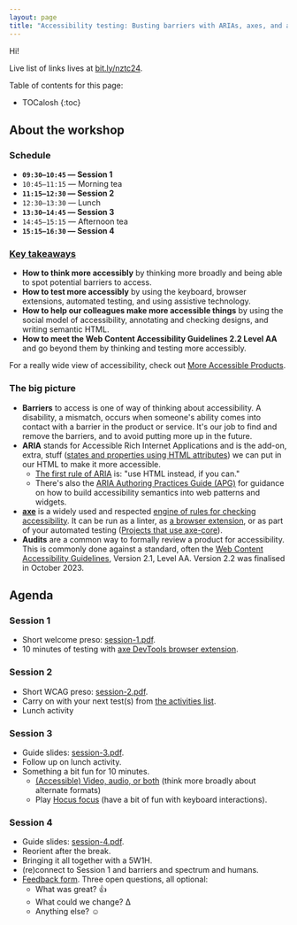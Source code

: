 ```yaml
---
layout: page
title: "Accessibility testing: Busting barriers with ARIAs, axes, and audits"
---
```


Hi!

Live list of links lives at [bit.ly/nztc24](https://bit.ly/nztc24).

Table of contents for this page:

* TOCalosh
{:toc}

## About the workshop

### Schedule

- **`09:30—10:45` — Session 1**
- `10:45—11:15` — Morning tea
- **`11:15—12:30` — Session 2**
- `12:30—13:30` — Lunch
- **`13:30—14:45` — Session 3**
- `14:45—15:15` — Afternoon tea
- **`15:15—16:30` — Session 4**

### [Key takeaways](https://nztestingconf.nz/accessibility-testing-workshop)

- **How to think more accessibly** by thinking more broadly and being able to spot potential barriers to access.
- **How to test more accessibly** by using the keyboard, browser extensions, automated testing, and using assistive technology.
- **How to help our colleagues make more accessible things** by using the social model of accessibility, annotating and checking designs, and writing semantic HTML.
- **How to meet the Web Content Accessibility Guidelines 2.2 Level AA** and go beyond them by thinking and testing more accessibly.

For a really wide view of accessibility, check out [More Accessible Products](/more-accessible-products/).

### The big picture

- **Barriers** to access is one of way of thinking about accessibility. A disability, a mismatch, occurs when someone's ability comes into contact with a barrier in the product or service. It's our job to find and remove the barriers, and to avoid putting more up in the future.
- **ARIA** stands for Accessible Rich Internet Applications and is the add-on, extra, stuff ([states and properties using HTML attributes](https://www.w3.org/TR/wai-aria-1.2/#state_prop_def)) we can put in our HTML to make it more accessible.
    - [The first rule of ARIA](https://www.w3.org/TR/using-aria/#rule1) is: "use HTML instead, if you can."
    - There's also the [ARIA Authoring Practices Guide (APG)](https://www.w3.org/WAI/ARIA/apg/patterns/) for guidance on how to build accessibility semantics into web patterns and widgets.
- [**axe**](https://www.deque.com/axe/) is a widely used and respected [engine of rules for checking accessibility](https://github.com/dequelabs/axe-core). It can be run as a linter, as [a browser extension](https://www.deque.com/axe/browser-extensions/), or as part of your automated testing ([Projects that use axe-core](https://github.com/dequelabs/axe-core/blob/develop/doc/projects.md#projects-that-use-axe-core)).
- **Audits** are a common way to formally review a product for accessibility. This is commonly done against a standard, often the [Web Content Accessibility Guidelines](https://www.w3.org/WAI/WCAG22/quickref/?currentsidebar=%23col_overview&technologies=smil%2Cpdf%2Cflash%2Csl&showtechniques=123%2C242), Version 2.1, Level AA. Version 2.2 was finalised in October 2023.


## Agenda

### Session 1

- Short welcome preso: [session-1.pdf](session-1.pdf).
- 10 minutes of testing with [axe DevTools browser extension](https://www.deque.com/axe/browser-extensions/).

### Session 2

- Short WCAG preso: [session-2.pdf](session-2.pdf).
- Carry on with your next test(s) from [the activities list](./activities/). 
- Lunch activity

### Session 3

- Guide slides: [session-3.pdf](session-3.pdf).
- Follow up on lunch activity.
- Something a bit fun for 10 minutes.
    - [(Accessible) Video, audio, or both](/2023/04/11/accessible-audio-video-or-both/) (think more broadly about alternate formats)
    - Play [Hocus focus](https://focus.hteumeuleu.com/) (have a bit of fun with keyboard interactions).

### Session 4

- Guide slides: [session-4.pdf](session-4.pdf).
- Reorient after the break.
- Bringing it all together with a 5W1H.
- (re)connect to Session 1 and barriers and spectrum and humans.
- [Feedback form](https://docs.google.com/forms/d/e/1FAIpQLScgiGPRv7uZeGXT2CyflsZvUe_JeTPR70V7QQD47FK1P-gqZg/viewform?usp=sf_link). Three open questions, all optional:
    - What was great? 👍
    - What could we change? Δ
    - Anything else? ☺️